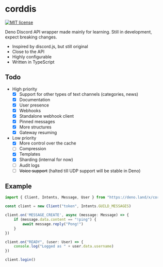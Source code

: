 # corddis 
[![MIT license](https://img.shields.io/badge/License-MIT-blue.svg)](https://lbesson.mit-license.org/)

Deno Discord API wrapper made mainly for learning. Still in development, expect breaking changes.

- Inspired by discord.js, but still original
- Close to the API
- Highly configurable
- Written in TypeScript

## Todo
- High priority
  - [x] Support for other types of text channels (categories, news)
  - [x] Documentation
  - [x] User presence
  - [x] Webhooks
  - [x] Standalone webhook client
  - [x] Pinned messages
  - [x] More structures
  - [x] Gateway resuming
- Low priority
  - [x] More control over the cache
  - [ ] Compression
  - [x] Templates
  - [x] Sharding (internal for now)
  - [ ] Audit logs
  - [ ] ~~Voice support~~ (halted till UDP support will be stable in Deno)

## Example
```ts
import { Client, Intents, Message, User } from "https://deno.land/x/corddis/mod.ts"

const client = new Client("token", Intents.GUILD_MESSAGES)

client.on('MESSAGE_CREATE', async (message: Message) => {
    if (message.data.content == "!ping") {
        await message.reply("Pong!")
    }
})

client.on("READY", (user: User) => {
    console.log("Logged as " + user.data.username)
})

client.login()
```